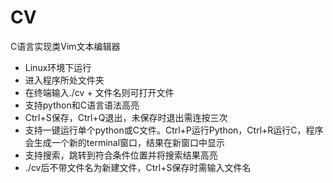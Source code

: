 # CV
C语言实现类Vim文本编辑器

- Linux环境下运行
- 进入程序所处文件夹
- 在终端输入./cv + 文件名则可打开文件
- 支持python和C语言语法高亮
- Ctrl+S保存，Ctrl+Q退出，未保存时退出需连按三次
- 支持一键运行单个python或C文件。Ctrl+P运行Python，Ctrl+R运行C，程序会生成一个新的terminal窗口，结果在新窗口中显示
- 支持搜索，跳转到符合条件位置并将搜索结果高亮
- ./cv后不带文件名为新建文件，Ctrl+S保存时需输入文件名 
